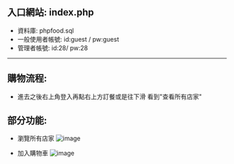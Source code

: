## 入口網站: index.php
* 資料庫: phpfood.sql
* 一般使用者帳號: id:guest / pw:guest
* 管理者帳號: id:28/ pw:28
***
## 購物流程:
* 進去之後右上角登入再點右上方訂餐或是往下滑 看到"查看所有店家"

## 部分功能:
* 瀏覽所有店家
![image](https://user-images.githubusercontent.com/91252074/154413177-162b58bd-5ec4-4665-8ad3-fc18dfcbaea6.png)

* 加入購物車
![image](https://user-images.githubusercontent.com/91252074/154413505-32d42006-877e-4733-babd-fba4e7e8d14e.png)
